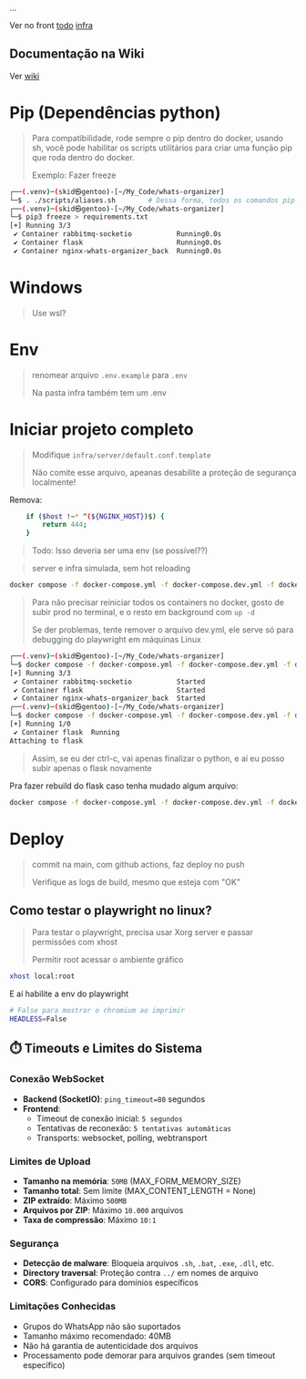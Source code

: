... 

Ver no front [todo](https://github.com/brpl20/whats-organizer-front/blob/master/td.md) [infra](https://github.com/brpl20/whats-organizer-front/blob/master/explain.txt) 

## Documentação na Wiki
Ver [wiki](https://github.com/brpl20/whats-organizer/wiki)

# Pip (Dependências python)
> Para compatibilidade, rode sempre o pip dentro do docker, usando sh, você pode habilitar os scripts utilitários para criar uma função pip que roda dentro do docker.
>
> Exemplo: Fazer freeze
```bash
┌──(.venv)─(skid㉿gentoo)-[~/My_Code/whats-organizer]
└─$ . ./scripts/aliases.sh        # Dessa forma, todos os comandos pip estarão sendo redirecionados pro docker
┌──(.venv)─(skid㉿gentoo)-[~/My_Code/whats-organizer]
└─$ pip3 freeze > requirements.txt                                     
[+] Running 3/3
 ✔ Container rabbitmq-socketio           Running0.0s 
 ✔ Container flask                       Running0.0s 
 ✔ Container nginx-whats-organizer_back  Running0.0s
```

# Windows
> Use wsl?


# Env

> renomear arquivo `.env.example` para `.env`
>
> Na pasta infra também tem um .env

# Iniciar projeto completo

> Modifique `infra/server/default.conf.template`
>
> Não comite esse arquivo, apeanas desabilite a proteção de segurança localmente!

Remova:

```bash
    if ($host !~* ^(${NGINX_HOST})$) {
        return 444;
    }
```

> Todo: Isso deveria ser uma env (se possível??)



> server e infra simulada, sem hot reloading
```bash
docker compose -f docker-compose.yml -f docker-compose.dev.yml -f docker-compose.prod.yml up
```

> Para não precisar reiniciar todos os containers no docker, gosto de subir prod no terminal, e o resto em background com `up -d`
>
> Se der problemas, tente remover o arquivo dev.yml, ele serve só para debugging do playwright em máquinas Linux


```bash
┌──(.venv)─(skid㉿gentoo)-[~/My_Code/whats-organizer]
└─$ docker compose -f docker-compose.yml -f docker-compose.dev.yml -f docker-compose.prod.yml up -d
[+] Running 3/3
 ✔ Container rabbitmq-socketio           Started                                                                 0.4s 
 ✔ Container flask                       Started                                                                 0.4s 
 ✔ Container nginx-whats-organizer_back  Started  
┌──(.venv)─(skid㉿gentoo)-[~/My_Code/whats-organizer]
└─$ docker compose -f docker-compose.yml -f docker-compose.dev.yml -f docker-compose.prod.yml up flask
[+] Running 1/0
 ✔ Container flask  Running                                                                                      0.0s 
Attaching to flask
```

> Assim, se eu der ctrl-c, vai apenas finalizar o python, e aí eu posso subir apenas o flask novamente

Pra fazer rebuild do flask caso tenha mudado algum arquivo:
```bash
docker compose -f docker-compose.yml -f docker-compose.dev.yml -f docker-compose.prod.yml up flask --build
```

# Deploy

> commit na main, com github actions, faz deploy no push
> 
> Verifique as logs de build, mesmo que esteja com "OK"


## Como testar o playwright no linux?

> Para testar o playwright, precisa usar Xorg server e passar permissões com xhost
>
> Permitir root acessar o ambiente gráfico

```bash
xhost local:root
```

E aí habilite a env do playwright
```bash
# False para mostrar o chromium ao imprimir
HEADLESS=False
```

## ⏱️ Timeouts e Limites do Sistema

### Conexão WebSocket
- **Backend (SocketIO)**: `ping_timeout=80` segundos
- **Frontend**: 
  - Timeout de conexão inicial: `5 segundos`
  - Tentativas de reconexão: `5 tentativas automáticas`
  - Transports: websocket, polling, webtransport

### Limites de Upload
- **Tamanho na memória**: `50MB` (MAX_FORM_MEMORY_SIZE)
- **Tamanho total**: Sem limite (MAX_CONTENT_LENGTH = None)
- **ZIP extraído**: Máximo `500MB`
- **Arquivos por ZIP**: Máximo `10.000` arquivos
- **Taxa de compressão**: Máximo `10:1`

### Segurança
- **Detecção de malware**: Bloqueia arquivos `.sh`, `.bat`, `.exe`, `.dll`, etc.
- **Directory traversal**: Proteção contra `../` em nomes de arquivo
- **CORS**: Configurado para domínios específicos

### Limitações Conhecidas
- Grupos do WhatsApp não são suportados
- Tamanho máximo recomendado: 40MB
- Não há garantia de autenticidade dos arquivos
- Processamento pode demorar para arquivos grandes (sem timeout específico)

